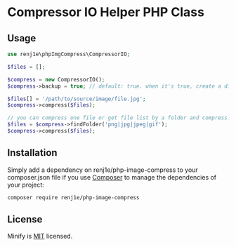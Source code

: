 # Compressor IO Helper PHP Class

## Usage
```php
use renj1e\phpImgCompress\CompressorIO;

$files = [];

$compress = new CompressorIO();
$compress->backup = true; // default: true. when it's true, create a directory and files will be copied to there before compressed.

$files[] = '/path/to/source/image/file.jpg';
$compress->compress($files);

// you can compress one file or get file list by a folder and compress.
$files = $compress->findFolder('png|jpg|jpeg|gif');
$compress->compress($files);
```


## Installation

Simply add a dependency on renj1e/php-image-compress to your composer.json file if you use [Composer](https://getcomposer.org/) to manage the dependencies of your project:

```sh
composer require renj1e/php-image-compress
```

## License

Minify is [MIT](http://opensource.org/licenses/MIT) licensed.
